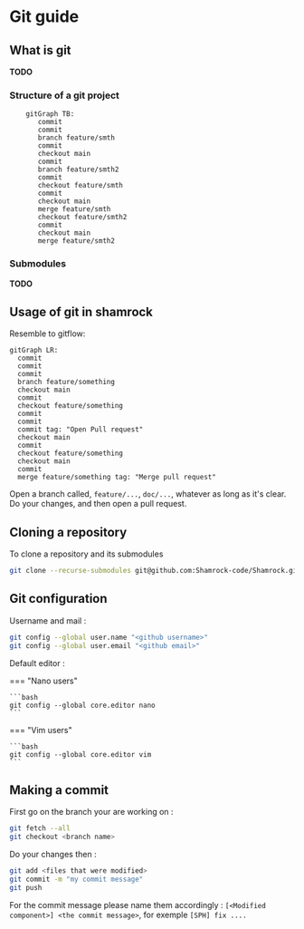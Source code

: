 # Git guide

## What is git
**TODO**

### Structure of a git project

```mermaid
    gitGraph TB:
       commit
       commit
       branch feature/smth
       commit
       checkout main
       commit
       branch feature/smth2
       commit
       checkout feature/smth
       commit
       checkout main
       merge feature/smth
       checkout feature/smth2
       commit
       checkout main
       merge feature/smth2
```
### Submodules

**TODO**


## Usage of git in shamrock

Resemble to gitflow:

```mermaid
gitGraph LR:
  commit
  commit
  commit
  branch feature/something
  checkout main
  commit
  checkout feature/something
  commit
  commit
  commit tag: "Open Pull request"
  checkout main
  commit
  checkout feature/something
  checkout main
  commit
  merge feature/something tag: "Merge pull request"
```

Open a branch called, `feature/...`, `doc/...`, whatever as long as it's clear. Do your changes, and then open a pull request.

## Cloning a repository

To clone a repository and its submodules
```bash
git clone --recurse-submodules git@github.com:Shamrock-code/Shamrock.git
```

## Git configuration

Username and mail :
```bash
git config --global user.name "<github username>"
git config --global user.email "<github email>"
```

Default editor :

=== "Nano users"

    ```bash
    git config --global core.editor nano
    ```

=== "Vim users"

    ```bash
    git config --global core.editor vim
    ```

## Making a commit
First go on the branch your are working on :
```bash
git fetch --all
git checkout <branch name>
```

Do your changes then :

```bash
git add <files that were modified>
git commit -m "my commit message"
git push
```

For the commit message please name them accordingly :
`[<Modified component>] <the commit message>`, for exemple `[SPH] fix ....`
